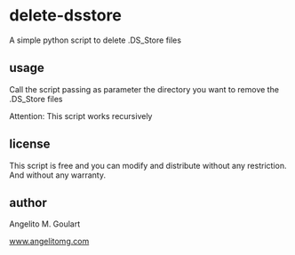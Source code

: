 delete-dsstore
==========

A simple python script to delete .DS_Store files

usage
----------
Call the script passing as parameter the directory you want to remove the .DS_Store files

Attention: This script works recursively

license
----------
This script is free and you can modify and distribute without any restriction. And without any warranty.

author
----------
Angelito M. Goulart

www.angelitomg.com
